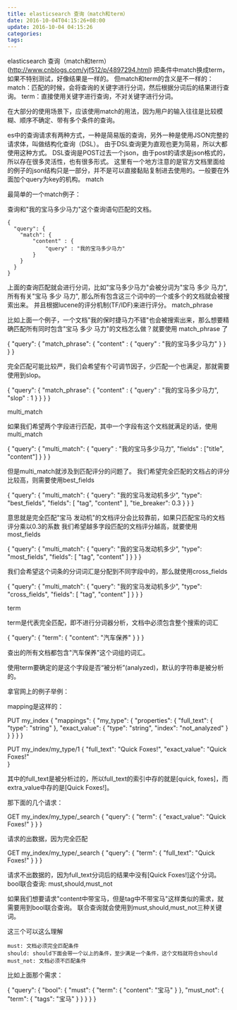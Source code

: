 ```yaml
---
title: elasticsearch 查询（match和term）
date: 2016-10-04T04:15:26+08:00
update: 2016-10-04 04:15:26
categories:
tags:
---
```


elasticsearch 查询（match和term）(http://www.cnblogs.com/yjf512/p/4897294.html)
把条件中match换成term，如果不特别测试，好像结果是一样的。
但match和term的含义是不一样的：
match：匹配的时候，会将查询的关键字进行分词，然后根据分词后的结果进行查询。
term：直接使用关键字进行查询，不对关键字进行分词。

在大部分的使用场景下，应该使用match的用法，因为用户的输入往往是比较模糊、顺序不确定、带有多个条件的查询。

es中的查询请求有两种方式，一种是简易版的查询，另外一种是使用JSON完整的请求体，叫做结构化查询（DSL）。
由于DSL查询更为直观也更为简易，所以大都使用这种方式。
DSL查询是POST过去一个json，由于post的请求是json格式的，所以存在很多灵活性，也有很多形式。
这里有一个地方注意的是官方文档里面给的例子的json结构只是一部分，并不是可以直接黏贴复制进去使用的。一般要在外面加个query为key的机构。
match

最简单的一个match例子：

查询和"我的宝马多少马力"这个查询语句匹配的文档。
```
{
  "query": {
    "match": {
        "content" : {
            "query" : "我的宝马多少马力"
        }
    }
  }
}
```
上面的查询匹配就会进行分词，比如"宝马多少马力"会被分词为"宝马 多少 马力", 所有有关"宝马 多少 马力", 那么所有包含这三个词中的一个或多个的文档就会被搜索出来。
并且根据lucene的评分机制(TF/IDF)来进行评分。
match_phrase

比如上面一个例子，一个文档"我的保时捷马力不错"也会被搜索出来，那么想要精确匹配所有同时包含"宝马 多少 马力"的文档怎么做？就要使用 match_phrase 了

{
  "query": {
    "match_phrase": {
        "content" : {
            "query" : "我的宝马多少马力"
        }
    }
  }
}

完全匹配可能比较严，我们会希望有个可调节因子，少匹配一个也满足，那就需要使用到slop。

{
  "query": {
    "match_phrase": {
        "content" : {
            "query" : "我的宝马多少马力",
            "slop" : 1
        }
    }
  }
}

multi_match

如果我们希望两个字段进行匹配，其中一个字段有这个文档就满足的话，使用multi_match

{
  "query": {
    "multi_match": {
        "query" : "我的宝马多少马力",
        "fields" : ["title", "content"]
    }
  }
}

但是multi_match就涉及到匹配评分的问题了。
我们希望完全匹配的文档占的评分比较高，则需要使用best_fields

{
  "query": {
    "multi_match": {
      "query": "我的宝马发动机多少",
      "type": "best_fields",
      "fields": [
        "tag",
        "content"
      ],
      "tie_breaker": 0.3
    }
  }
}

意思就是完全匹配"宝马 发动机"的文档评分会比较靠前，如果只匹配宝马的文档评分乘以0.3的系数
我们希望越多字段匹配的文档评分越高，就要使用most_fields

{
  "query": {
    "multi_match": {
      "query": "我的宝马发动机多少",
      "type": "most_fields",
      "fields": [
        "tag",
        "content"
      ]
    }
  }
}

我们会希望这个词条的分词词汇是分配到不同字段中的，那么就使用cross_fields

{
  "query": {
    "multi_match": {
      "query": "我的宝马发动机多少",
      "type": "cross_fields",
      "fields": [
        "tag",
        "content"
      ]
    }
  }
}

term

term是代表完全匹配，即不进行分词器分析，文档中必须包含整个搜索的词汇

{
  "query": {
    "term": {
      "content": "汽车保养"
    }
  }
}

查出的所有文档都包含"汽车保养"这个词组的词汇。

使用term要确定的是这个字段是否“被分析”(analyzed)，默认的字符串是被分析的。

拿官网上的例子举例：

mapping是这样的：

PUT my_index
{
  "mappings": {
    "my_type": {
      "properties": {
        "full_text": {
          "type":  "string"
        },
        "exact_value": {
          "type":  "string",
          "index": "not_analyzed"
        }
      }
    }
  }
}

PUT my_index/my_type/1
{
  "full_text":   "Quick Foxes!",
  "exact_value": "Quick Foxes!"  
}

其中的full_text是被分析过的，所以full_text的索引中存的就是[quick, foxes]，而extra_value中存的是[Quick Foxes!]。

那下面的几个请求：

GET my_index/my_type/_search
{
  "query": {
    "term": {
      "exact_value": "Quick Foxes!"
    }
  }
}

请求的出数据，因为完全匹配

GET my_index/my_type/_search
{
  "query": {
    "term": {
      "full_text": "Quick Foxes!"
    }
  }
}

请求不出数据的，因为full_text分词后的结果中没有[Quick Foxes!]这个分词。
bool联合查询: must,should,must_not

如果我们想要请求"content中带宝马，但是tag中不带宝马"这样类似的需求，就需要用到bool联合查询。
联合查询就会使用到must,should,must_not三种关键词。

这三个可以这么理解

    must: 文档必须完全匹配条件
    should: should下面会带一个以上的条件，至少满足一个条件，这个文档就符合should
    must_not: 文档必须不匹配条件

比如上面那个需求：

{
  "query": {
    "bool": {
      "must": {
        "term": {
          "content": "宝马"
        }
      },
      "must_not": {
        "term": {
          "tags": "宝马"
        }
      }
    }
  }
}
